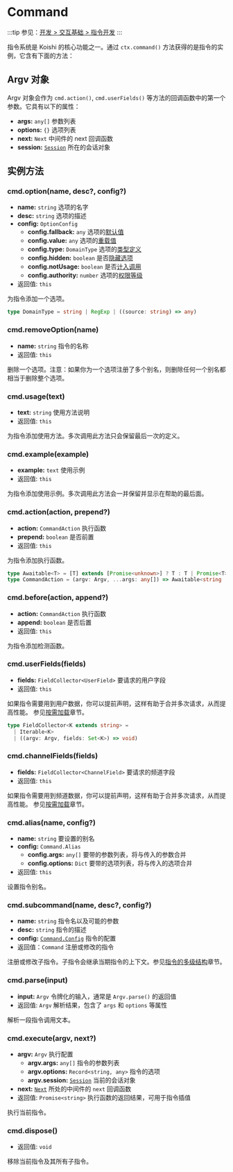 # Command

:::tip
参见：[开发 > 交互基础 > 指令开发](../../guide/basic/command.md)
:::

指令系统是 Koishi 的核心功能之一。通过 `ctx.command()` 方法获得的是指令的实例，它含有下面的方法：

## Argv 对象

Argv 对象会作为 `cmd.action()`, `cmd.userFields()` 等方法的回调函数中的第一个参数。它具有以下的属性：

- **args:** `any[]` 参数列表
- **options:** `{}` 选项列表
- **next:** `Next` 中间件的 next 回调函数
- **session:** [`Session`](./session.md) 所在的会话对象

## 实例方法

### cmd.option(name, desc?, config?)

- **name:** `string` 选项的名字
- **desc:** `string` 选项的描述
- **config:** `OptionConfig`
  - **config.fallback:** `any` 选项的[默认值](../../guide/basic/command.md#选项的默认值)
  - **config.value:** `any` 选项的[重载值](../../guide/basic/command.md#选项的重载)
  - **config.type:** `DomainType` 选项的[类型定义](../../guide/basic/command.md#选项的临时类型)
  - **config.hidden:** `boolean` 是否[隐藏选项](../../guide/basic/command.md#隐藏指令和选项)
  - **config.notUsage:** `boolean` 是否[计入调用](../../manual/usage/command.md#速率限制)
  - **config.authority:** `number` 选项的[权限等级](../../manual/usage/command.md#权限管理)
- 返回值: `this`

为指令添加一个选项。

```ts
type DomainType = string | RegExp | ((source: string) => any)
```

### cmd.removeOption(name)

- **name:** `string` 指令的名称
- 返回值: `this`

删除一个选项。注意：如果你为一个选项注册了多个别名，则删除任何一个别名都相当于删除整个选项。

### cmd.usage(text)

- **text:** `string` 使用方法说明
- 返回值: `this`

为指令添加使用方法。多次调用此方法只会保留最后一次的定义。

### cmd.example(example)

- **example:** `text` 使用示例
- 返回值: `this`

为指令添加使用示例。多次调用此方法会一并保留并显示在帮助的最后面。

### cmd.action(action, prepend?)

- **action:** `CommandAction` 执行函数
- **prepend:** `boolean` 是否前置
- 返回值: `this`

为指令添加执行函数。

```ts
type Awaitable<T> = [T] extends [Promise<unknown>] ? T : T | Promise<T>
type CommandAction = (argv: Argv, ...args: any[]) => Awaitable<string | void>
```

### cmd.before(action, append?)

- **action:** `CommandAction` 执行函数
- **append:** `boolean` 是否后置
- 返回值: `this`

为指令添加检测函数。

### cmd.userFields(fields)

- **fields:** `FieldCollector<UserField>` 要请求的用户字段
- 返回值: `this`

如果指令需要用到用户数据，你可以提前声明，这样有助于合并多次请求，从而提高性能。
参见[按需加载](../../guide/database/builtin.md#声明所需字段)章节。

```ts
type FieldCollector<K extends string> =
  | Iterable<K>
  | ((argv: Argv, fields: Set<K>) => void)
```

### cmd.channelFields(fields)

- **fields:** `FieldCollector<ChannelField>` 要请求的频道字段
- 返回值: `this`

如果指令需要用到频道数据，你可以提前声明，这样有助于合并多次请求，从而提高性能。
参见[按需加载](../../guide/database/builtin.md#声明所需字段)章节。

### cmd.alias(name, config?)

- **name:** `string` 要设置的别名
- **config:** `Command.Alias`
  - **config.args:** `any[]` 要带的参数列表，将与传入的参数合并
  - **config.options:** `Dict` 要带的选项列表，将与传入的选项合并
- 返回值: `this`

设置指令别名。

### cmd.subcommand(name, desc?, config?)

- **name:** `string` 指令名以及可能的参数
- **desc:** `string` 指令的描述
- **config:** [`Command.Config`](./context.md#ctx-command) 指令的配置
- 返回值：`Command` 注册或修改的指令

注册或修改子指令。子指令会继承当期指令的上下文。参见[指令的多级结构](../../guide/basic/command.md#指令的多级结构)章节。

### cmd.parse(input)

- **input:** `Argv` 令牌化的输入，通常是 `Argv.parse()` 的返回值
- 返回值: `Argv` 解析结果，包含了 `args` 和 `options` 等属性

解析一段指令调用文本。

### cmd.execute(argv, next?)

- **argv:** `Argv` 执行配置
  - **argv.args:** `any[]` 指令的参数列表
  - **argv.options:** `Record<string, any>` 指令的选项
  - **argv.session:** [`Session`](./session.md) 当前的会话对象
- **next:** [`Next`](../../guide/basic/middleware.md) 所处的中间件的 `next` 回调函数
- 返回值: `Promise<string>` 执行函数的返回结果，可用于指令插值

执行当前指令。

### cmd.dispose()

- 返回值: `void`

移除当前指令及其所有子指令。
